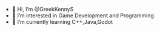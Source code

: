 - 👋 Hi, I’m @GreekKennyS
- 👀 I’m interested in Game Development and Programming
- 🌱 I’m currently learning C++,Java,Godot

<!---
GreekKennyS/GreekKennyS is a ✨ special ✨ repository because its `README.md` (this file) appears on your GitHub profile.
You can click the Preview link to take a look at your changes.
--->
